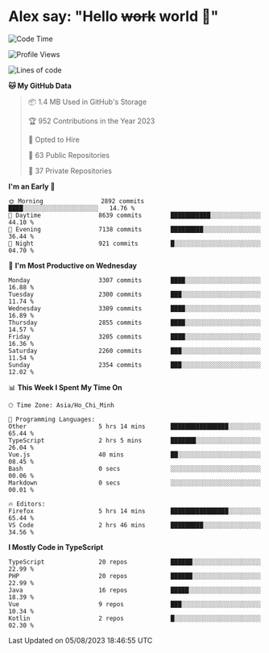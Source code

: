 # Alex say: "Hello ~~work~~ world 🐾"

<!--START_SECTION:waka-->
![Code Time](http://img.shields.io/badge/Code%20Time-852%20hrs%207%20mins-blue)

![Profile Views](http://img.shields.io/badge/Profile%20Views-0-blue)

![Lines of code](https://img.shields.io/badge/From%20Hello%20World%20I%27ve%20Written-41.0%20million%20lines%20of%20code-blue)

**🐱 My GitHub Data** 

> 📦 1.4 MB Used in GitHub's Storage 
 > 
> 🏆 952 Contributions in the Year 2023
 > 
> 💼 Opted to Hire
 > 
> 📜 63 Public Repositories 
 > 
> 🔑 37 Private Repositories 
 > 
**I'm an Early 🐤** 

```text
🌞 Morning                2892 commits        ████░░░░░░░░░░░░░░░░░░░░░   14.76 % 
🌆 Daytime                8639 commits        ███████████░░░░░░░░░░░░░░   44.10 % 
🌃 Evening                7138 commits        █████████░░░░░░░░░░░░░░░░   36.44 % 
🌙 Night                  921 commits         █░░░░░░░░░░░░░░░░░░░░░░░░   04.70 % 
```
📅 **I'm Most Productive on Wednesday** 

```text
Monday                   3307 commits        ████░░░░░░░░░░░░░░░░░░░░░   16.88 % 
Tuesday                  2300 commits        ███░░░░░░░░░░░░░░░░░░░░░░   11.74 % 
Wednesday                3309 commits        ████░░░░░░░░░░░░░░░░░░░░░   16.89 % 
Thursday                 2855 commits        ████░░░░░░░░░░░░░░░░░░░░░   14.57 % 
Friday                   3205 commits        ████░░░░░░░░░░░░░░░░░░░░░   16.36 % 
Saturday                 2260 commits        ███░░░░░░░░░░░░░░░░░░░░░░   11.54 % 
Sunday                   2354 commits        ███░░░░░░░░░░░░░░░░░░░░░░   12.02 % 
```


📊 **This Week I Spent My Time On** 

```text
🕑︎ Time Zone: Asia/Ho_Chi_Minh

💬 Programming Languages: 
Other                    5 hrs 14 mins       ████████████████░░░░░░░░░   65.44 % 
TypeScript               2 hrs 5 mins        ███████░░░░░░░░░░░░░░░░░░   26.04 % 
Vue.js                   40 mins             ██░░░░░░░░░░░░░░░░░░░░░░░   08.45 % 
Bash                     0 secs              ░░░░░░░░░░░░░░░░░░░░░░░░░   00.06 % 
Markdown                 0 secs              ░░░░░░░░░░░░░░░░░░░░░░░░░   00.01 % 

🔥 Editors: 
Firefox                  5 hrs 14 mins       ████████████████░░░░░░░░░   65.44 % 
VS Code                  2 hrs 46 mins       █████████░░░░░░░░░░░░░░░░   34.56 % 
```

**I Mostly Code in TypeScript** 

```text
TypeScript               20 repos            ██████░░░░░░░░░░░░░░░░░░░   22.99 % 
PHP                      20 repos            ██████░░░░░░░░░░░░░░░░░░░   22.99 % 
Java                     16 repos            █████░░░░░░░░░░░░░░░░░░░░   18.39 % 
Vue                      9 repos             ███░░░░░░░░░░░░░░░░░░░░░░   10.34 % 
Kotlin                   2 repos             █░░░░░░░░░░░░░░░░░░░░░░░░   02.30 % 
```




 Last Updated on 05/08/2023 18:46:55 UTC
<!--END_SECTION:waka-->
